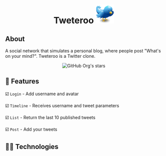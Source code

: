 <h1 align="center"> Tweteroo 
<img height="60px" src="./assets/logo.png">
</h1>

## About

A social network that simulates a personal blog, where people post "What's on your mind?". Tweteroo is a Twitter clone.

<div align="center">

![GitHub Org's stars](https://img.shields.io/github/stars/lusntgo?style=social)

</div>

## :hammer: Features

:ballot_box_with_check: `Login` - Add username and avatar

:ballot_box_with_check: `Timeline` - Receives username and tweet parameters

:ballot_box_with_check: `List` - Return the last 10 published tweets

:ballot_box_with_check: `Post` - Add your tweets

## :woman_technologist: Technologies
